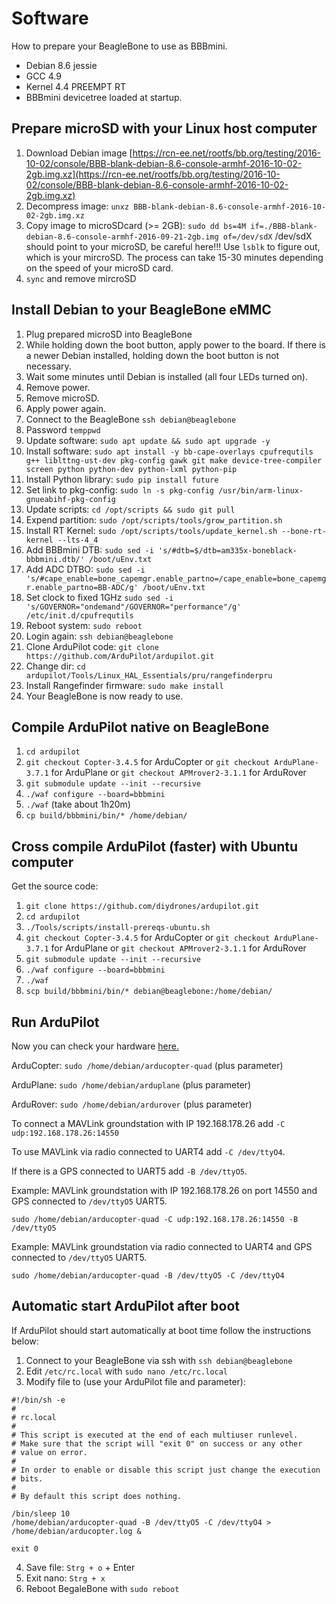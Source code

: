 # Software

How to prepare your BeagleBone to use as BBBmini.

* Debian 8.6 jessie
* GCC 4.9
* Kernel 4.4 PREEMPT RT
* BBBmini devicetree loaded at startup.

## Prepare microSD with your Linux host computer
1. Download Debian image [https://rcn-ee.net/rootfs/bb.org/testing/2016-10-02/console/BBB-blank-debian-8.6-console-armhf-2016-10-02-2gb.img.xz](https://rcn-ee.net/rootfs/bb.org/testing/2016-10-02/console/BBB-blank-debian-8.6-console-armhf-2016-10-02-2gb.img.xz)
2. Decompress image: `unxz BBB-blank-debian-8.6-console-armhf-2016-10-02-2gb.img.xz`
3. Copy image to microSDcard (>= 2GB): `sudo dd bs=4M if=./BBB-blank-debian-8.6-console-armhf-2016-09-21-2gb.img of=/dev/sdX` /dev/sdX should point to your microSD, be careful here!!! Use `lsblk` to figure out, which is your mircroSD.
The process can take 15-30 minutes depending on the speed of your microSD card.
4. `sync` and remove mircroSD 

## Install Debian to your BeagleBone eMMC
1. Plug prepared microSD into BeagleBone
2. While holding down the boot button, apply power to the board. If there is a newer Debian installed, holding down the boot button is not necessary.
3. Wait some minutes until Debian is installed (all four LEDs turned on).
4. Remove power.
5. Remove microSD.
6. Apply power again.
7. Connect to the BeagleBone `ssh debian@beaglebone`
8. Password `temppwd`
9. Update software: `sudo apt update && sudo apt upgrade -y`
10. Install software: `sudo apt install -y bb-cape-overlays cpufrequtils g++ liblttng-ust-dev pkg-config gawk git make device-tree-compiler screen python python-dev python-lxml python-pip`
11. Install Python library: `sudo pip install future`
12. Set link to pkg-config: `sudo ln -s pkg-config /usr/bin/arm-linux-gnueabihf-pkg-config`
13. Update scripts: `cd /opt/scripts && sudo git pull`
14. Expend partition: `sudo /opt/scripts/tools/grow_partition.sh`
15. Install RT Kernel: `sudo /opt/scripts/tools/update_kernel.sh --bone-rt-kernel --lts-4_4`
16. Add BBBmini DTB: `sudo sed -i 's/#dtb=$/dtb=am335x-boneblack-bbbmini.dtb/' /boot/uEnv.txt`
17. Add ADC DTBO: `sudo sed -i 's/#cape_enable=bone_capemgr.enable_partno=/cape_enable=bone_capemgr.enable_partno=BB-ADC/g' /boot/uEnv.txt`
18. Set clock to fixed 1GHz `sudo sed -i 's/GOVERNOR="ondemand"/GOVERNOR="performance"/g' /etc/init.d/cpufrequtils`
19. Reboot system: `sudo reboot`
20. Login again: `ssh debian@beaglebone`
21. Clone ArduPilot code: `git clone https://github.com/ArduPilot/ardupilot.git`
22. Change dir: `cd ardupilot/Tools/Linux_HAL_Essentials/pru/rangefinderpru`
23. Install Rangefinder firmware: `sudo make install`
24. Your BeagleBone is now ready to use.

## Compile ArduPilot native on BeagleBone
1. `cd ardupilot`
2. `git checkout Copter-3.4.5` for ArduCopter or `git checkout ArduPlane-3.7.1` for ArduPlane or `git checkout APMrover2-3.1.1` for ArduRover
3. `git submodule update --init --recursive`
4. `./waf configure --board=bbbmini`
5. `./waf` (take about 1h20m)
6. `cp build/bbbmini/bin/* /home/debian/`

## Cross compile ArduPilot (faster) with Ubuntu computer

Get the source code:

1. `git clone https://github.com/diydrones/ardupilot.git`
2. `cd ardupilot`
3. `./Tools/scripts/install-prereqs-ubuntu.sh`
4. `git checkout Copter-3.4.5` for ArduCopter or `git checkout ArduPlane-3.7.1` for ArduPlane or `git checkout APMrover2-3.1.1` for ArduRover
5. `git submodule update --init --recursive`
6. `./waf configure --board=bbbmini`
7. `./waf`
8. `scp build/bbbmini/bin/* debian@beaglebone:/home/debian/`

## Run ArduPilot
Now you can check your hardware [here.](../checkhardware/checkhardware.md)

ArduCopter:
`sudo /home/debian/arducopter-quad` (plus parameter) 

ArduPlane:
`sudo /home/debian/arduplane` (plus parameter) 

ArduRover:
`sudo /home/debian/ardurover` (plus parameter) 

To connect a MAVLink groundstation with IP 192.168.178.26 add `-C udp:192.168.178.26:14550`

To use MAVLink via radio connected to UART4 add `-C /dev/ttyO4`. 

If there is a GPS connected to UART5 add `-B /dev/ttyO5`. 

Example: MAVLink groundstation with IP 192.168.178.26 on port 14550 and GPS connected to `/dev/ttyO5` UART5.

`sudo /home/debian/arducopter-quad -C udp:192.168.178.26:14550 -B /dev/ttyO5`

Example: MAVLink groundstation via radio connected to UART4 and GPS connected to `/dev/ttyO5` UART5.

`sudo /home/debian/arducopter-quad -B /dev/ttyO5 -C /dev/ttyO4`

## Automatic start ArduPilot after boot

If ArduPilot should start automatically at boot time follow the instructions below:

1. Connect to your BeagleBone via ssh with `ssh debian@beaglebone`
2. Edit `/etc/rc.local` with `sudo nano /etc/rc.local`
3. Modify file to (use your ArduPilot file and parameter):
```
#!/bin/sh -e
#
# rc.local
#
# This script is executed at the end of each multiuser runlevel.
# Make sure that the script will "exit 0" on success or any other
# value on error.
#
# In order to enable or disable this script just change the execution
# bits.
#
# By default this script does nothing.

/bin/sleep 10
/home/debian/arducopter-quad -B /dev/ttyO5 -C /dev/ttyO4 > /home/debian/arducopter.log &

exit 0
```
4. Save file: `Strg + o` + Enter
5. Exit nano: `Strg + x`
6. Reboot BegaleBone with `sudo reboot`
